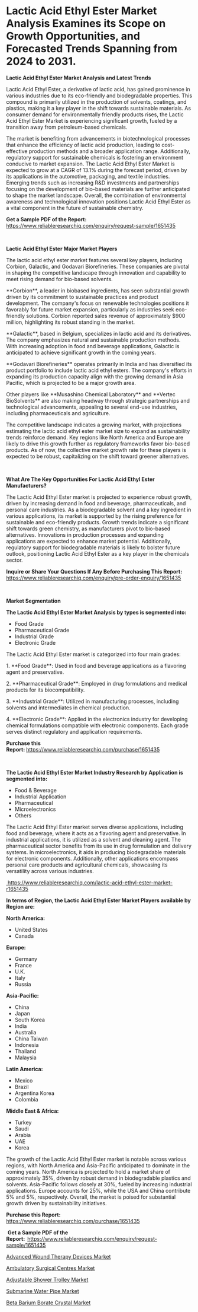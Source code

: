 <p><h1>Lactic Acid Ethyl Ester Market Analysis Examines its Scope on Growth Opportunities, and Forecasted Trends Spanning from 2024 to 2031.</h1></p><p><strong>Lactic Acid Ethyl Ester Market Analysis and Latest Trends</strong></p>
<p><p>Lactic Acid Ethyl Ester, a derivative of lactic acid, has gained prominence in various industries due to its eco-friendly and biodegradable properties. This compound is primarily utilized in the production of solvents, coatings, and plastics, making it a key player in the shift towards sustainable materials. As consumer demand for environmentally friendly products rises, the Lactic Acid Ethyl Ester Market is experiencing significant growth, fueled by a transition away from petroleum-based chemicals.</p><p>The market is benefiting from advancements in biotechnological processes that enhance the efficiency of lactic acid production, leading to cost-effective production methods and a broader application range. Additionally, regulatory support for sustainable chemicals is fostering an environment conducive to market expansion. The Lactic Acid Ethyl Ester Market is expected to grow at a CAGR of 13.1% during the forecast period, driven by its applications in the automotive, packaging, and textile industries. Emerging trends such as increasing R&D investments and partnerships focusing on the development of bio-based materials are further anticipated to shape the market landscape. Overall, the combination of environmental awareness and technological innovation positions Lactic Acid Ethyl Ester as a vital component in the future of sustainable chemistry.</p></p>
<p><strong>Get a Sample PDF of the Report:&nbsp;</strong> <a href="https://www.reliableresearchiq.com/enquiry/request-sample/1651435?utm_campaign=1137&utm_medium=2&utm_source=Github&utm_content=ia&utm_term=08112024&utm_id=lactic-acid-ethyl-ester">https://www.reliableresearchiq.com/enquiry/request-sample/1651435</a></p>
<p>&nbsp;</p>
<p><strong>Lactic Acid Ethyl Ester Major Market Players</strong></p>
<p><p>The lactic acid ethyl ester market features several key players, including Corbion, Galactic, and Godavari Biorefineries. These companies are pivotal in shaping the competitive landscape through innovation and capability to meet rising demand for bio-based solvents.</p><p>**Corbion**, a leader in biobased ingredients, has seen substantial growth driven by its commitment to sustainable practices and product development. The company's focus on renewable technologies positions it favorably for future market expansion, particularly as industries seek eco-friendly solutions. Corbion reported sales revenue of approximately $900 million, highlighting its robust standing in the market.</p><p>**Galactic**, based in Belgium, specializes in lactic acid and its derivatives. The company emphasizes natural and sustainable production methods. With increasing adoption in food and beverage applications, Galactic is anticipated to achieve significant growth in the coming years. </p><p>**Godavari Biorefineries** operates primarily in India and has diversified its product portfolio to include lactic acid ethyl esters. The company's efforts in expanding its production capacity align with the growing demand in Asia Pacific, which is projected to be a major growth area.</p><p>Other players like **Musashino Chemical Laboratory** and **Vertec BioSolvents** are also making headway through strategic partnerships and technological advancements, appealing to several end-use industries, including pharmaceuticals and agriculture.</p><p>The competitive landscape indicates a growing market, with projections estimating the lactic acid ethyl ester market size to expand as sustainability trends reinforce demand. Key regions like North America and Europe are likely to drive this growth further as regulatory frameworks favor bio-based products. As of now, the collective market growth rate for these players is expected to be robust, capitalizing on the shift toward greener alternatives.</p></p>
<p>&nbsp;</p>
<p><strong>What Are The Key Opportunities For Lactic Acid Ethyl Ester Manufacturers?</strong></p>
<p><p>The Lactic Acid Ethyl Ester market is projected to experience robust growth, driven by increasing demand in food and beverage, pharmaceuticals, and personal care industries. As a biodegradable solvent and a key ingredient in various applications, its market is supported by the rising preference for sustainable and eco-friendly products. Growth trends indicate a significant shift towards green chemistry, as manufacturers pivot to bio-based alternatives. Innovations in production processes and expanding applications are expected to enhance market potential. Additionally, regulatory support for biodegradable materials is likely to bolster future outlook, positioning Lactic Acid Ethyl Ester as a key player in the chemicals sector.</p></p>
<p><strong>Inquire or Share Your Questions If Any Before Purchasing This Report:</strong> <a href="https://www.reliableresearchiq.com/enquiry/pre-order-enquiry/1651435?utm_campaign=1137&utm_medium=2&utm_source=Github&utm_content=ia&utm_term=08112024&utm_id=lactic-acid-ethyl-ester">https://www.reliableresearchiq.com/enquiry/pre-order-enquiry/1651435</a></p>
<p>&nbsp;</p>
<p><strong>Market Segmentation</strong></p>
<p><strong>The Lactic Acid Ethyl Ester Market Analysis by types is segmented into:</strong></p>
<p><ul><li>Food Grade</li><li>Pharmaceutical Grade</li><li>Industrial Grade</li><li>Electronic Grade</li></ul></p>
<p><p>The Lactic Acid Ethyl Ester market is categorized into four main grades: </p><p>1. **Food Grade**: Used in food and beverage applications as a flavoring agent and preservative.</p><p>2. **Pharmaceutical Grade**: Employed in drug formulations and medical products for its biocompatibility.</p><p>3. **Industrial Grade**: Utilized in manufacturing processes, including solvents and intermediates in chemical production.</p><p>4. **Electronic Grade**: Applied in the electronics industry for developing chemical formulations compatible with electronic components. Each grade serves distinct regulatory and application requirements.</p></p>
<p><strong>Purchase this Report:&nbsp;</strong><a href="https://www.reliableresearchiq.com/purchase/1651435?utm_campaign=1137&utm_medium=2&utm_source=Github&utm_content=ia&utm_term=08112024&utm_id=lactic-acid-ethyl-ester">https://www.reliableresearchiq.com/purchase/1651435</a></p>
<p>&nbsp;</p>
<p><strong>The Lactic Acid Ethyl Ester Market Industry Research by Application is segmented into:</strong></p>
<p><ul><li>Food & Beverage</li><li>Industrial Application</li><li>Pharmaceutical</li><li>Microelectronics</li><li>Others</li></ul></p>
<p><p>The Lactic Acid Ethyl Ester market serves diverse applications, including food and beverage, where it acts as a flavoring agent and preservative. In industrial applications, it is utilized as a solvent and cleaning agent. The pharmaceutical sector benefits from its use in drug formulation and delivery systems. In microelectronics, it aids in producing biodegradable materials for electronic components. Additionally, other applications encompass personal care products and agricultural chemicals, showcasing its versatility across various industries.</p></p>
<p><a href="https://www.reliableresearchiq.com/lactic-acid-ethyl-ester-market-r1651435?utm_campaign=1137&utm_medium=2&utm_source=Github&utm_content=ia&utm_term=08112024&utm_id=lactic-acid-ethyl-ester">&nbsp;https://www.reliableresearchiq.com/lactic-acid-ethyl-ester-market-r1651435</a></p>
<p><strong>In terms of Region, the Lactic Acid Ethyl Ester Market Players available by Region are:</strong></p>
<p>
    <p> <strong> North America: </strong>
        <ul>
            <li>United States</li>
            <li>Canada</li>
        </ul>
        </p> 
    <p> <strong> Europe: </strong>
        <ul>
            <li>Germany</li>
            <li>France</li>
            <li>U.K.</li>
            <li>Italy</li>
            <li>Russia</li>
        </ul>
        </p> 
    <p> <strong> Asia-Pacific: </strong>
        <ul>
            <li>China</li>
            <li>Japan</li>
            <li>South Korea</li>
            <li>India</li>
            <li>Australia</li>
            <li>China Taiwan</li>
            <li>Indonesia</li>
            <li>Thailand</li>
            <li>Malaysia</li>
        </ul>
        </p> 
    <p> <strong> Latin America: </strong>
        <ul>
            <li>Mexico</li>
            <li>Brazil</li>
            <li>Argentina Korea</li>
            <li>Colombia</li>
        </ul>
        </p> 
    <p> <strong> Middle East & Africa: </strong>
        <ul>
            <li>Turkey</li>
            <li>Saudi</li>
            <li>Arabia</li>
            <li>UAE</li>
            <li>Korea</li>
        </ul>
    </p>
    </p>
<p><p>The growth of the Lactic Acid Ethyl Ester market is notable across various regions, with North America and Asia-Pacific anticipated to dominate in the coming years. North America is projected to hold a market share of approximately 35%, driven by robust demand in biodegradable plastics and solvents. Asia-Pacific follows closely at 30%, fueled by increasing industrial applications. Europe accounts for 25%, while the USA and China contribute 5% and 5%, respectively. Overall, the market is poised for substantial growth driven by sustainability initiatives.</p></p>
<p><strong>Purchase this Report: </strong><a href="https://www.reliableresearchiq.com/purchase/1651435?utm_campaign=1137&utm_medium=2&utm_source=Github&utm_content=ia&utm_term=08112024&utm_id=lactic-acid-ethyl-ester">https://www.reliableresearchiq.com/purchase/1651435</a></p>
<p>&nbsp;<strong>Get a Sample PDF of the Report:&nbsp;&nbsp;</strong><a href="https://www.reliableresearchiq.com/enquiry/request-sample/1651435?utm_campaign=1137&utm_medium=2&utm_source=Github&utm_content=ia&utm_term=08112024&utm_id=lactic-acid-ethyl-ester">https://www.reliableresearchiq.com/enquiry/request-sample/1651435</a></p>
<p><strong></strong></p>
<p><p><a href="https://issuu.com/reportprime-2/docs/advanced-wound-therapy-devices-mark_c9e4ed2d369d4d?utm_campaign=1137&utm_medium=2&utm_source=Github&utm_content=ia&utm_term=08112024&utm_id=lactic-acid-ethyl-ester">Advanced Wound Therapy Devices Market</a></p><p><a href="https://issuu.com/reportprime-2/docs/ambulatory-surgical-centres-market-_d1a0d58fae3e08?utm_campaign=1137&utm_medium=2&utm_source=Github&utm_content=ia&utm_term=08112024&utm_id=lactic-acid-ethyl-ester">Ambulatory Surgical Centres Market</a></p><p><a href="https://issuu.com/reportprime-2/docs/adjustable-shower-trolley-market-si_11c1f7797e65b2?utm_campaign=1137&utm_medium=2&utm_source=Github&utm_content=ia&utm_term=08112024&utm_id=lactic-acid-ethyl-ester">Adjustable Shower Trolley Market</a></p><p><a href="https://github.com/whitbyuhringenn/Market-Research-Report-List-1/blob/main/submarine-water-pipe-market.md?utm_campaign=1137&utm_medium=2&utm_source=Github&utm_content=ia&utm_term=08112024&utm_id=lactic-acid-ethyl-ester">Submarine Water Pipe Market</a></p><p><a href="https://github.com/kyleetroxilbu/Market-Research-Report-List-1/blob/main/beta-barium-borate-crystal-market.md?utm_campaign=1137&utm_medium=2&utm_source=Github&utm_content=ia&utm_term=08112024&utm_id=lactic-acid-ethyl-ester">Beta Barium Borate Crystal Market</a></p></p>